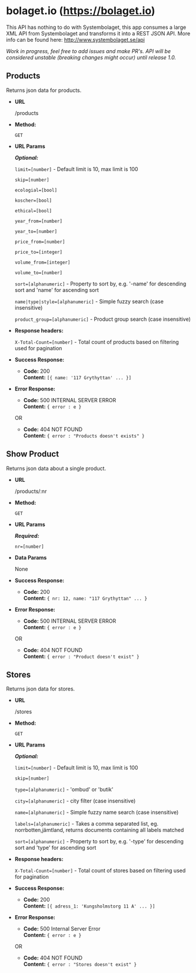 # bolaget.io (https://bolaget.io)

This API has nothing to do with Systembolaget, this app consumes a large XML API from Systembolaget and transforms it into a REST JSON API. More info can be found here: http://www.systembolaget.se/api

*Work in progress, feel free to add issues and make PR's. API will be considered unstable (breaking changes might occur) until release 1.0.*

**Products**
----
  Returns json data for products.

* **URL**

  /products


* **Method:**

  `GET`


*  **URL Params**

   ***Optional:***

   `limit=[number]` - Default limit is 10, max limit is 100

   `skip=[number]`

   `ecologial=[bool]`

   `koscher=[bool]`

   `ethical=[bool]`

   `year_from=[number]`

   `year_to=[number]`

   `price_from=[number]`

   `price_to=[integer]`

   `volume_from=[integer]`

   `volume_to=[number]`

   `sort=[alphanumeric]` - Property to sort by, e.g. '-name' for descending sort and 'name' for ascending sort

   `name|type|style=[alphanumeric]` - Simple fuzzy search (case insensitive)

   `product_group=[alphanumeric]` - Product group search (case insensitive)


* **Response headers:**

    `X-Total-Count=[number]` - Total count of products based on filtering used for pagination


* **Success Response:**

  * **Code:** 200 <br />
    **Content:** `[{ name: '117 Grythyttan' ... }]`


* **Error Response:**

  * **Code:** 500 INTERNAL SERVER ERROR <br />
    **Content:** `{ error : e }`

  OR

  * **Code:** 404 NOT FOUND <br />
    **Content:** `{ error : "Products doesn't exists" }`



**Show Product**
----
  Returns json data about a single product.

* **URL**

  /products/:nr


* **Method:**

  `GET`


*  **URL Params**

   ***Required:***

   `nr=[number]`


* **Data Params**

  None


* **Success Response:**

  * **Code:** 200 <br />
    **Content:** `{ nr: 12, name: "117 Grythyttan" ... }`


* **Error Response:**

  * **Code:** 500 INTERNAL SERVER ERROR <br />
    **Content:** `{ error : e }`

  OR

  * **Code:** 404 NOT FOUND <br />
    **Content:** `{ error : "Product doesn't exist" }`




**Stores**
----
  Returns json data for stores.

* **URL**

  /stores


* **Method:**

  `GET`


*  **URL Params**

   ***Optional:***

   `limit=[number]` - Default limit is 10, max limit is 100

   `skip=[number]`

   `type=[alphanumeric]` - 'ombud' or 'butik'

   `city=[alphanumeric]` - city filter (case insensitive)

   `name=[alphanumeric]` - Simple fuzzy name search (case insensitive)

   `labels=[alphanumeric]` - Takes a comma separated list, eg. norrbotten,jämtland, returns documents containing all labels matched

   `sort=[alphanumeric]` - Property to sort by, e.g. '-type' for descending sort and 'type' for ascending sort


* **Response headers:**

   `X-Total-Count=[number]` - Total count of stores based on filtering used for pagination


* **Success Response:**

  * **Code:** 200 <br />
    **Content:** `[{ adress_1: 'Kungsholmstorg 11 A' ... }]`


* **Error Response:**

  * **Code:** 500 Internal Server Error <br />
    **Content:** `{ error : e }`

  OR

  * **Code:** 404 NOT FOUND <br />
    **Content:** `{ error : "Stores doesn't exist" }`
